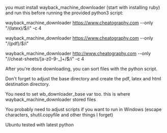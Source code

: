 you must install wayback_machine_downloader (start with installing ruby) and run this before running the provided python3 script:
 
wayback_machine_downloader https://www.cheatography.com --only "/(latex)\/$/i" -c 4

wayback_machine_downloader https://www.cheatography.com --only "/(pdf)\/$/i"

wayback_machine_downloader http://www.cheatography.com --only "/\/cheat-sheets\/[a-z0-9\-_]+\/$/i" -c 4

After you're done downloading, you can sort files with the python script.

Don't forget to adjust the base directory and create the pdf, latex and html destination directory.  

You need to set wb_downloader_base var too. this is where wayback_machine_downloader stored files

You probably need to adjust scripts if you want to run in Windows (escape characters, shutil.copyfile and other things I forget)

Ubuntu tested with latest python
